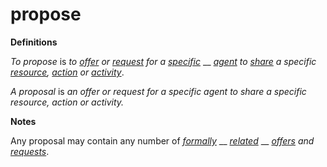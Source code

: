 # propose

**Definitions**

_To propose_ is _to_ [_offer_](https://github.com/gcassel/Modular-Organization-Terminology/blob/master/terms/offer.md) _or_ [_request_](https://github.com/gcassel/Modular-Organization-Terminology/blob/master/terms/request.md) _for a_ [_specific_](https://github.com/gcassel/Modular-Organization-Terminology/blob/master/terms/specific.md) __ [_agent_](https://github.com/gcassel/Modular-Organization-Terminology/blob/master/terms/agent.md) _to_ [_share_](https://github.com/gcassel/Modular-Organization-Terminology/blob/master/terms/common.md) _a specific_ [_resource_](https://github.com/gcassel/Modular-Organization-Terminology/blob/master/terms/resource.md)_,_ [_action_](https://github.com/gcassel/Modular-Organization-Terminology/blob/master/terms/act.md) _or_ [_activity_](https://github.com/gcassel/Modular-Organization-Terminology/blob/master/terms/activity.md).

_A proposal_ is _an offer or request for a specific agent to share a specific resource, action or activity._

**Notes**

Any proposal may contain any number of [_formally_](https://github.com/gcassel/Modular-Organization-Terminology/blob/master/terms/form.md) __ [_related_](https://github.com/gcassel/Modular-Organization-Terminology/blob/master/terms/relate.md) __ [_offers_](https://github.com/gcassel/Modular-Organization-Terminology/blob/master/terms/offer.md) _and_ [_requests_](https://github.com/gcassel/Modular-Organization-Terminology/blob/master/terms/request.md).
